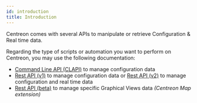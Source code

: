```yaml
---
id: introduction
title: Introduction
---
```


Centreon comes with several APIs to manipulate or retrieve Configuration & Real time data.

Regarding the type of scripts or automation you want to perform on Centreon, you may use the following 
documentation:

- [Command Line API (CLAPI)](clapi.html) to manage configuration data
- [Rest API (v1)](rest-api-v1.html) to manage configuration data or [Rest API (v2)](https://docs.centreon.com/api/centreon-web/) to manage configuration and real time data
- [Rest API (beta)](graph-views-api.html) to manage specific Graphical Views data *(Centreon Map extension)*
